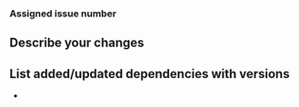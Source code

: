 ### Assigned issue number
<!-- Leave empty if not applicable. Example: close #8, close #32 -->


## Describe your changes
<!-- Be descriptive if possible :) -->


## List added/updated dependencies with versions
<!-- Leave empty if not applicable. -->
-
